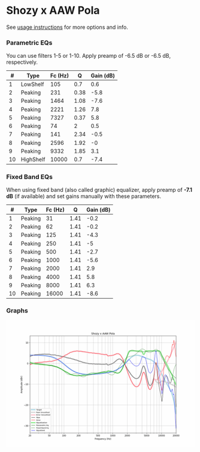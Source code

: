 # Shozy x AAW Pola
See [usage instructions](https://github.com/jaakkopasanen/AutoEq#usage) for more options and info.

### Parametric EQs
You can use filters 1-5 or 1-10. Apply preamp of -6.5 dB or -6.5 dB, respectively.

|   # | Type      |   Fc (Hz) |    Q |   Gain (dB) |
|-----|-----------|-----------|------|-------------|
|   1 | LowShelf  |       105 | 0.7  |         0.6 |
|   2 | Peaking   |       231 | 0.38 |        -5.8 |
|   3 | Peaking   |      1464 | 1.08 |        -7.6 |
|   4 | Peaking   |      2221 | 1.26 |         7.8 |
|   5 | Peaking   |      7327 | 0.37 |         5.8 |
|   6 | Peaking   |        74 | 2    |         0.5 |
|   7 | Peaking   |       141 | 2.34 |        -0.5 |
|   8 | Peaking   |      2596 | 1.92 |        -0   |
|   9 | Peaking   |      9332 | 1.85 |         3.1 |
|  10 | HighShelf |     10000 | 0.7  |        -7.4 |

### Fixed Band EQs
When using fixed band (also called graphic) equalizer, apply preamp of **-7.1 dB** (if available) and set gains manually with these parameters.

|   # | Type    |   Fc (Hz) |    Q |   Gain (dB) |
|-----|---------|-----------|------|-------------|
|   1 | Peaking |        31 | 1.41 |        -0.2 |
|   2 | Peaking |        62 | 1.41 |        -0.2 |
|   3 | Peaking |       125 | 1.41 |        -4.3 |
|   4 | Peaking |       250 | 1.41 |        -5   |
|   5 | Peaking |       500 | 1.41 |        -2.7 |
|   6 | Peaking |      1000 | 1.41 |        -5.6 |
|   7 | Peaking |      2000 | 1.41 |         2.9 |
|   8 | Peaking |      4000 | 1.41 |         5.8 |
|   9 | Peaking |      8000 | 1.41 |         6.3 |
|  10 | Peaking |     16000 | 1.41 |        -8.6 |

### Graphs
![](./Shozy%20x%20AAW%20Pola.png)

